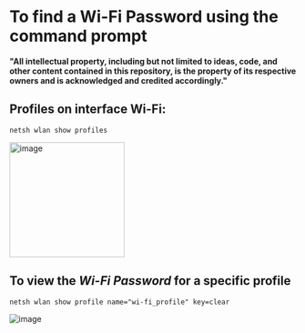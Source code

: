 # To find a Wi-Fi Password using the command prompt

**"All intellectual property, including but not limited to ideas, code, and other content contained in this repository, is the property of its respective owners and is acknowledged and credited accordingly."**

## Profiles on interface Wi-Fi:

```
netsh wlan show profiles
```

<img width="202" alt="image" src="https://github.com/user-attachments/assets/9e2fae4b-617c-4338-9bc9-54071830b51b" />

## To view the *Wi-Fi Password* for a specific profile

```
netsh wlan show profile name="wi-fi_profile" key=clear
```

![image](https://github.com/user-attachments/assets/2ceae826-72c8-4aee-8371-776921137d66)

